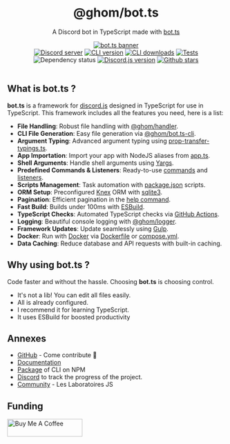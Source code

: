 <div align="center">
  <h1> @ghom/bot.ts </h1><p> A Discord bot in TypeScript made with <a href='https://ghom.gitbook.io/bot-ts/'>bot.ts</a> </p>
  <div class="banner">
    <a href="https://ghom.gitbook.io/bot-ts/">
      <img src="https://raw.githubusercontent.com/bot-ts/docs/master/.gitbook/assets/bot.ts-banner.png" alt="bot.ts banner"/>
    </a>
  </div>
  <div>
    <a href="https://discord.gg/3vC2XWK"><img src="https://img.shields.io/discord/507389389098188820?color=7289da&logo=discord&logoColor=white" alt="Discord server" /></a>
    <a href="https://www.npmjs.com/package/@ghom/bot.ts-cli"><img src="https://img.shields.io/npm/v/@ghom/bot.ts-cli.svg?maxAge=3600" alt="CLI version" /></a>
    <a href="https://www.npmjs.com/package/@ghom/bot.ts-cli"><img src="https://img.shields.io/npm/dm/@ghom/bot.ts-cli.svg?maxAge=3600" alt="CLI downloads" /></a>
    <a href="https://github.com/bot-ts/framework/actions/workflows/factory.yml"><img src="https://github.com/bot-ts/framework/actions/workflows/factory.yml/badge.svg?branch=master" alt="Tests" /></a>
    <img alt="Dependency status" src="https://img.shields.io/librariesio/github/bot-ts/framework">
    <a href="https://www.npmjs.com/package/discord.js"><img src="https://img.shields.io/npm/v/discord.js?label=discord.js" alt="Discord.js version" /></a>
    <a href="https://github.com/bot-ts/framework"><img alt="Github stars" src="https://img.shields.io/github/stars/bot-ts/framework?color=black&logo=github"></a>
  </div>
</div>

<br/>

## What is bot.ts ?

**bot.ts** is a framework for [discord.js](https://discord.js.org/#/) designed in TypeScript for use in TypeScript. This framework includes all the features you need, here is a list:

- **File Handling**: Robust file handling with [@ghom/handler](https://www.npmjs.com/package/@ghom/handler).
- **CLI File Generation**: Easy file generation via [@ghom/bot.ts-cli](https://www.npmjs.com/package/@ghom/bot.ts-cli).
- **Argument Typing**: Advanced argument typing using [prop-transfer-typings.ts](https://gist.github.com/GhomKrosmonaute/00da4eb3e8ac48a751602288fcf71835).
- **App Importation**: Import your app with NodeJS aliases from [app.ts](https://github.com/bot-ts/framework/blob/master/src/app.ts).
- **Shell Arguments**: Handle shell arguments using [Yargs](http://yargs.js.org/).
- **Predefined Commands & Listeners**: Ready-to-use [commands](https://github.com/bot-ts/framework/blob/master/src/commands) and [listeners](https://github.com/bot-ts/framework/blob/master/src/listeners).
- **Scripts Management**: Task automation with [package.json](https://ghom.gitbook.io/bot-ts/command-line/overview) scripts.
- **ORM Setup**: Preconfigured [Knex](http://knexjs.org/) ORM with [sqlite3](https://www.npmjs.com/package/sqlite3).
- **Pagination**: Efficient pagination in the [help command](https://github.com/bot-ts/framework/blob/master/src/commands/help.native.ts#L34).
- **Fast Build**: Builds under 100ms with [ESBuild](https://esbuild.github.io).
- **TypeScript Checks**: Automated TypeScript checks via [GitHub Actions](https://github.com/bot-ts/framework/blob/master/.github/workflows/test.yml).
- **Logging**: Beautiful console logging with [@ghom/logger](https://www.npmjs.com/package/@ghom/logger).
- **Framework Updates**: Update seamlessly using [Gulp](https://gulpjs.com/).
- **Docker**: Run with [Docker](https://www.docker.com) via [Dockerfile](https://github.com/bot-ts/framework/blob/master/Dockerfile) or [compose.yml](https://github.com/bot-ts/framework/blob/master/compose.yml).
- **Data Caching**: Reduce database and API requests with built-in caching.

## Why using bot.ts ?

Code faster and without the hassle. Choosing **bot.ts** is choosing control.

* It's not a lib! You can edit all files easily.
* All is already configured.
* I recommend it for learning TypeScript.
* It uses ESBuild for boosted productivity

## Annexes

* [GitHub](https://github.com/bot-ts) - Come contribute 🩵
* [Documentation](https://ghom.gitbook.io/bot-ts/)
* [Package](https://www.npmjs.com/package/@ghom/bot.ts-cli) of CLI on NPM
* [Discord](https://discord.gg/kYxDWWQJ8q) to track the progress of the project.
* [Community](https://discord.gg/3vC2XWK) - Les Laboratoires JS

## Funding

<a href="https://www.buymeacoffee.com/ghom" target="_blank">
  <img src="https://cdn.buymeacoffee.com/buttons/default-orange.png" alt="Buy Me A Coffee" height="41" width="174">
</a>
